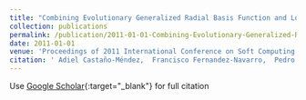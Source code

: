 ```yaml
---
title: "Combining Evolutionary Generalized Radial Basis Function and Logistic Regression Methods for Classification"
collection: publications
permalink: /publication/2011-01-01-Combining-Evolutionary-Generalized-Radial-Basis-Function-and-Logistic-Regression-Methods-for-Classification
date: 2011-01-01
venue: 'Proceedings of 2011 International Conference on Soft Computing Models in Industrial and Environmental Applications (SOCO2011)'
citation: ' Adiel Castaño-Méndez,  Francisco Fernandez-Navarro,  Pedro Antonio Gutiérrez,  César Hervás-Martínez, &quot;Combining Evolutionary Generalized Radial Basis Function and Logistic Regression Methods for Classification.&quot; Proceedings of 2011 International Conference on Soft Computing Models in Industrial and Environmental Applications (SOCO2011), 2011, pp. 263-270.'
---
```

Use [Google Scholar](https://scholar.google.com/scholar?q=Combining+Evolutionary+Generalized+Radial+Basis+Function+and+Logistic+Regression+Methods+for+Classification){:target="_blank"} for full citation